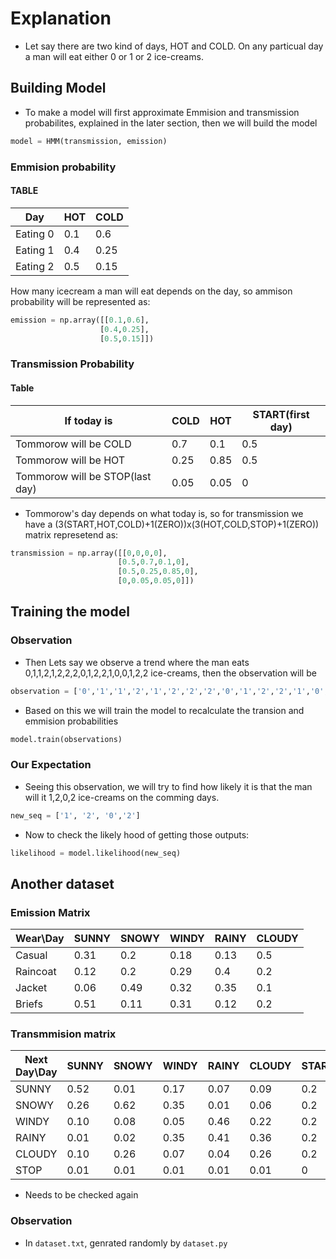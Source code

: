 # Explanation
- Let say there are two kind of days, HOT and COLD. On any particual day a man will eat either 0 or 1 or 2 ice-creams.
## Building Model
- To make a model will first approximate Emmision and transmission probabilites, explained in the later section, then we will build the model
```py
model = HMM(transmission, emission)
```
### Emmision probability
#### TABLE
Day| HOT | COLD
---|---|---
Eating 0| 0.1|0.6
Eating 1| 0.4|0.25
Eating 2| 0.5|0.15

How many  icecream a man will eat depends on the day, so ammison probability will be represented as:

```py
emission = np.array([[0.1,0.6],
                    [0.4,0.25],
                    [0.5,0.15]])
```
### Transmission Probability
#### Table
If today is | COLD | HOT | START(first day)
---|---|---|---
Tommorow will be COLD|0.7|0.1|0.5
Tommorow will be HOT|0.25|0.85|0.5
Tommorow will be STOP(last day)|0.05|0.05|0
- Tommorow's day depends on what today is, so for transmission we have a (3(START,HOT,COLD)+1(ZERO))x(3(HOT,COLD,STOP)+1(ZERO)) matrix represetend as:
```py
transmission = np.array([[0,0,0,0],
                        [0.5,0.7,0.1,0],
                        [0.5,0.25,0.85,0],
                        [0,0.05,0.05,0]])
```
## Training the model
### Observation
- Then Lets say we observe a trend where the man eats 0,1,1,2,1,2,2,2,0,1,2,2,1,0,0,1,2,2 ice-creams, then the observation will be
```py
observation = ['0','1','1','2','1','2','2','2','0','1','2','2','1','0','0','1','2','2']
```
- Based on this we will train the model to recalculate the transion and emmision probabilities
```py
model.train(observations)
```
### Our Expectation
- Seeing this observation, we will try to find how likely it is that the man will it 1,2,0,2 ice-creams on the comming days.
```py
new_seq = ['1', '2', '0','2']
```
- Now to check the likely hood of getting those outputs:
```py
likelihood = model.likelihood(new_seq)
```


## Another dataset
### Emission Matrix
Wear\Day| SUNNY | SNOWY | WINDY | RAINY | CLOUDY
---     |---    | ---   |---    |---    |---
Casual  |0.31   |0.2    |0.18   |0.13   |0.5
Raincoat|0.12   |0.2    |0.29   |0.4    |0.2
Jacket  |0.06   |0.49   |0.32   |0.35   |0.1
Briefs  |0.51   |0.11   |0.31   |0.12   |0.2

### Transmmision matrix
Next Day\Day| SUNNY | SNOWY | WINDY | RAINY | CLOUDY | START
---         |---    | ---   |---    |---    |---     |---
SUNNY       |0.52   |0.01   |0.17   |0.07   |0.09    |0.2
SNOWY       |0.26   |0.62   |0.35   |0.01   |0.06    |0.2
WINDY       |0.10   |0.08   |0.05   |0.46   |0.22    |0.2
RAINY       |0.01   |0.02   |0.35   |0.41   |0.36    |0.2
CLOUDY      |0.10   |0.26   |0.07   |0.04   |0.26    |0.2
STOP        |0.01   |0.01   |0.01   |0.01   |0.01    |0

- Needs to be checked again

### Observation
- In `dataset.txt`, genrated randomly by `dataset.py`

